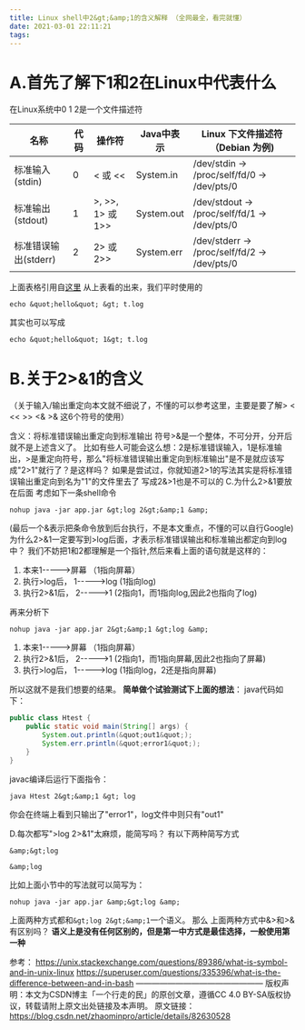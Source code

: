 ```yaml
---
title: Linux shell中2&gt;&amp;1的含义解释 （全网最全，看完就懂）
date: 2021-03-01 22:11:21
tags:
---
```


# A.首先了解下1和2在Linux中代表什么

在Linux系统中0 1 2是一个文件描述符

| 名称                 | 代码 | 操作符           | Java中表示 | Linux 下文件描述符（Debian 为例)             |
| -------------------- | ---- | ---------------- | ---------- | -------------------------------------------- |
| 标准输入(stdin)      | 0    | &lt; 或 &lt;&lt;          | System.in  | /dev/stdin -&gt; /proc/self/fd/0 -&gt; /dev/pts/0  |
| 标准输出(stdout)     | 1    | &gt;, &gt;&gt;, 1&gt; 或 1&gt;&gt; | System.out | /dev/stdout -&gt; /proc/self/fd/1 -&gt; /dev/pts/0 |
| 标准错误输出(stderr) | 2    | 2&gt; 或 2&gt;&gt;        | System.err | /dev/stderr -&gt; /proc/self/fd/2 -&gt; /dev/pts/0 |

上面表格引用自[这里](https://yanbin.blog/linux-input-output-redirection/)
从上表看的出来，我们平时使用的

```shell
echo &quot;hello&quot; &gt; t.log
```


其实也可以写成

```shell
echo &quot;hello&quot; 1&gt; t.log
```

# B.关于2&gt;&amp;1的含义

（关于输入/输出重定向本文就不细说了，不懂的可以参考这里，主要是要了解&gt; &lt; &lt;&lt; &gt;&gt; &lt;&amp; &gt;&amp; 这6个符号的使用）

含义：将标准错误输出重定向到标准输出
符号&gt;&amp;是一个整体，不可分开，分开后就不是上述含义了。
比如有些人可能会这么想：2是标准错误输入，1是标准输出，&gt;是重定向符号，那么&quot;将标准错误输出重定向到标准输出&quot;是不是就应该写成&quot;2&gt;1&quot;就行了？是这样吗？
如果是尝试过，你就知道2&gt;1的写法其实是将标准错误输出重定向到名为&quot;1&quot;的文件里去了
写成2&amp;&gt;1也是不可以的
C.为什么2&gt;&amp;1要放在后面
考虑如下一条shell命令

```
nohup java -jar app.jar &gt;log 2&gt;&amp;1 &amp;
```


(最后一个&amp;表示把条命令放到后台执行，不是本文重点，不懂的可以自行Google)
为什么2&gt;&amp;1一定要写到&gt;log后面，才表示标准错误输出和标准输出都定向到log中？
我们不妨把1和2都理解是一个指针,然后来看上面的语句就是这样的：

1. 本来1-----&gt;屏幕 （1指向屏幕）
2. 执行&gt;log后， 1-----&gt;log (1指向log)
3. 执行2&gt;&amp;1后， 2-----&gt;1 (2指向1，而1指向log,因此2也指向了log)

再来分析下

```shell
nohup java -jar app.jar 2&gt;&amp;1 &gt;log &amp;
```

1. 本来1-----&gt;屏幕 （1指向屏幕）
2. 执行2&gt;&amp;1后， 2-----&gt;1 (2指向1，而1指向屏幕,因此2也指向了屏幕)
3. 执行&gt;log后， 1-----&gt;log (1指向log，2还是指向屏幕)

所以这就不是我们想要的结果。
**简单做个试验测试下上面的想法**：
java代码如下：

```java
public class Htest {
    public static void main(String[] args) {
        System.out.println(&quot;out1&quot;);
        System.err.println(&quot;error1&quot;);
    }
}
```



javac编译后运行下面指令：

```
java Htest 2&gt;&amp;1 &gt; log
```



你会在终端上看到只输出了&quot;error1&quot;，log文件中则只有&quot;out1&quot;

D.每次都写&quot;&gt;log 2&gt;&amp;1&quot;太麻烦，能简写吗？
有以下两种简写方式

```
&amp;&gt;log

&amp;log
```



比如上面小节中的写法就可以简写为：

```
nohup java -jar app.jar &amp;&gt;log &amp;
```



上面两种方式都和`&gt;log 2&gt;&amp;1`一个语义。
那么 上面两种方式中&amp;&gt;和&gt;&amp;有区别吗？
**语义上是没有任何区别的，但是第一中方式是最佳选择，一般使用第一种**

参考：
https://unix.stackexchange.com/questions/89386/what-is-symbol-and-in-unix-linux
https://superuser.com/questions/335396/what-is-the-difference-between-and-in-bash
————————————————
版权声明：本文为CSDN博主「一个行走的民」的原创文章，遵循CC 4.0 BY-SA版权协议，转载请附上原文出处链接及本声明。
原文链接：https://blog.csdn.net/zhaominpro/article/details/82630528